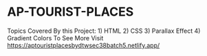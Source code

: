 # AP-TOURIST-PLACES
Topics Covered By this Project: 1) HTML
                                2) CSS
                                3) Parallax Effect
                                4) Gradient Colors
To See More Visit  https://aptouristplacesbydtwsec38batch5.netlify.app/

